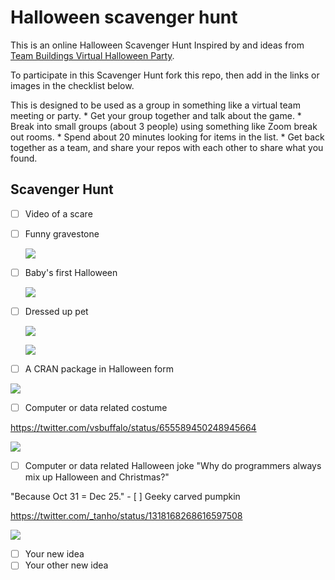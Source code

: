 # Halloween scavenger hunt

This is an online Halloween Scavenger Hunt Inspired by and ideas from [Team Buildings Virtual Halloween Party](https://teambuilding.com/blog/virtual-halloween-party).

To participate in this Scavenger Hunt fork this repo, then add in the links or images in the checklist below.

This is designed to be used as a group in something like a virtual team meeting or party.
\* Get your group together and talk about the game.
\* Break into small groups (about 3 people) using something like Zoom break out rooms.
\* Spend about 20 minutes looking for items in the list.
\* Get back together as a team, and share your repos with each other to share what you found.

## Scavenger Hunt

-   [ ] Video of a scare

-   [ ] Funny gravestone

    ![](tombstone.jpg)

-   [ ] Baby's first Halloween

    ![](IMG_3381.jpg)

-   [ ] Dressed up pet

    ![](MVC-001S_2.JPG)

    ![](https://giphy.com/gifs/8NLO0SJCa9oTHYct3O)

-   [ ] A CRAN package in Halloween form

<img src="Kapture 2022-10-31 at 11.38.32.gif">


-   [ ] Computer or data related costume

<https://twitter.com/vsbuffalo/status/655589450248945664>

![](vsbuffalo-halloween-costume.jpeg)

-   [ ] Computer or data related Halloween joke "Why do programmers always mix up Halloween and Christmas?"

"Because Oct 31 = Dec 25." - [ ] Geeky carved pumpkin

<https://twitter.com/_tanho/status/1318168268616597508>

![](pumpkin.jpeg)

-   [ ] Your new idea
-   [ ] Your other new idea
